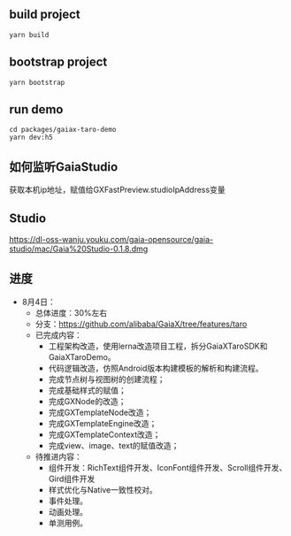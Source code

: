 ## build project
```
yarn build
```

## bootstrap project
```
yarn bootstrap
```

## run demo
```
cd packages/gaiax-taro-demo
yarn dev:h5
```

## 如何监听GaiaStudio

获取本机ip地址，赋值给GXFastPreview.studioIpAddress变量

## Studio

https://dl-oss-wanju.youku.com/gaia-opensource/gaia-studio/mac/Gaia%20Studio-0.1.8.dmg

## 进度

- 8月4日：
    - 总体进度：30%左右
    - 分支：https://github.com/alibaba/GaiaX/tree/features/taro
    - 已完成内容：
        - 工程架构改造，使用lerna改造项目工程，拆分GaiaXTaroSDK和GaiaXTaroDemo。
        - 代码逻辑改造，仿照Android版本构建模板的解析和构建流程。
        - 完成节点树与视图树的创建流程；
        - 完成基础样式的赋值；
        - 完成GXNode的改造；
        - 完成GXTemplateNode改造；
        - 完成GXTemplateEngine改造；
        - 完成GXTemplateContext改造；
        - 完成view、image、text的赋值改造；
    - 待推进内容：
        - 组件开发：RichText组件开发、IconFont组件开发、Scroll组件开发、Gird组件开发
        - 样式优化与Native一致性校对。
        - 事件处理。
        - 动画处理。
        - 单测用例。